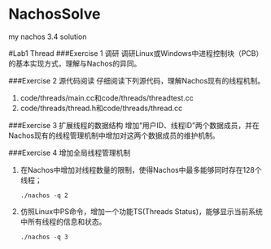 # NachosSolve
my nachos 3.4 solution 


#Lab1 Thread
###Exercise 1  调研
	调研Linux或Windows中进程控制块（PCB）的基本实现方式，理解与Nachos的异同。

###Exercise 2  源代码阅读
	仔细阅读下列源代码，理解Nachos现有的线程机制。
1.	code/threads/main.cc和code/threads/threadtest.cc
2.	code/threads/thread.h和code/threads/thread.cc

###Exercise 3  扩展线程的数据结构
	增加“用户ID、线程ID”两个数据成员，并在Nachos现有的线程管理机制中增加对这两个数据成员的维护机制。

###Exercise 4  增加全局线程管理机制
1. 在Nachos中增加对线程数量的限制，使得Nachos中最多能够同时存在128个线程；
	```shell
	./nachos -q 2
	```
2. 仿照Linux中PS命令，增加一个功能TS(Threads Status)，能够显示当前系统中所有线程的信息和状态。
	```shell
	./nachos -q 3
	```